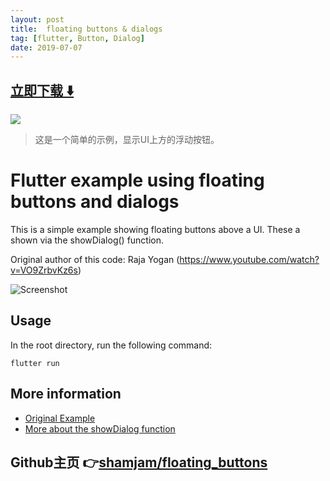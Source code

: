 ```yaml
---
layout: post
title:  floating buttons & dialogs
tag: [flutter, Button, Dialog]
date: 2019-07-07
---
```


 


## [立即下载 ️⬇️ ](https://codeload.github.com/shamjam/floating_buttons/zip/master) 


 
![](https://flutterawesome.com/content/images/2019/06/floating_buttons.jpg)
 
>
> 这是一个简单的示例，显示UI上方的浮动按钮。
>

 
# Flutter example using floating buttons and dialogs

This is a simple example showing floating buttons above a UI. These a shown via the showDialog() function.

Original author of this code: Raja Yogan (https://www.youtube.com/watch?v=VO9ZrbvKz6s)

![Screenshot](https://i.ibb.co/LCXCjb0/Simulator-Screen-Shot-i-Phone-5s-2019-06-30-at-10-05-05.png)

## Usage

In the root directory, run the following command:
```
flutter run
```
## More information
- [Original Example](https://pages.github.com/)
- [More about the showDialog function](https://api.flutter.dev/flutter/material/showDialog.html)

## Github主页 👉[shamjam/floating_buttons](http://github.com/shamjam/floating_buttons)